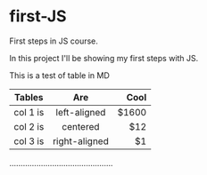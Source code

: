 # first-JS
First steps in JS course.

In this project I'll be showing my first steps with JS.

This is a test of table in MD

| Tables   |      Are      |  Cool |
|----------|:-------------:|------:|
| col 1 is |  left-aligned | $1600 |
| col 2 is |    centered   |   $12 |
| col 3 is | right-aligned |    $1 |

..............................................
